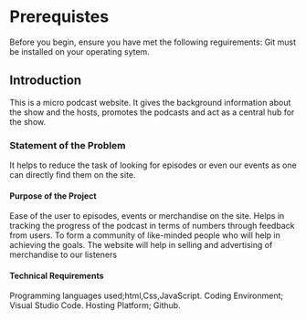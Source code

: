 # Prerequistes

Before you begin, ensure you have met the following reguirements:
Git must be installed on your operating sytem.

## Introduction

This is a micro podcast website. It gives the background information about the show and the hosts, promotes the podcasts and act as a central hub for the show.

### Statement of the Problem

It helps to reduce the task of looking for episodes or even our events as one can directly find them on the site.

#### Purpose of the Project

Ease of the user to episodes, events or merchandise on the site.
Helps in tracking the progress of the podcast in terms of numbers through feedback from users.
To form a community of like-minded people who will help in achieving the goals.
The website will help in selling and advertising of merchandise to our listeners

#### Technical Requirements

Programming languages used;html,Css,JavaScript.
Coding Environment; Visual Studio Code.
Hosting Platform; Github.
